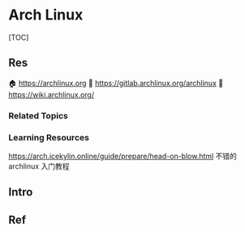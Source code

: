 # Arch Linux

[TOC]



## Res
🏠 https://archlinux.org
🚧 https://gitlab.archlinux.org/archlinux
📂 https://wiki.archlinux.org/


### Related Topics


### Learning Resources
https://arch.icekylin.online/guide/prepare/head-on-blow.html
不错的archlinux 入门教程



## Intro



## Ref
